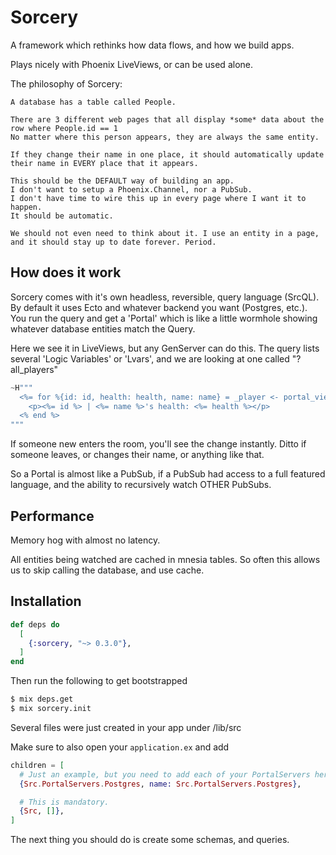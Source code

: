 # Sorcery

A framework which rethinks how data flows, and how we build apps.

Plays nicely with Phoenix LiveViews, or can be used alone.

The philosophy of Sorcery:

```
A database has a table called People.

There are 3 different web pages that all display *some* data about the row where People.id == 1
No matter where this person appears, they are always the same entity.

If they change their name in one place, it should automatically update their name in EVERY place that it appears.

This should be the DEFAULT way of building an app. 
I don't want to setup a Phoenix.Channel, nor a PubSub.
I don't have time to wire this up in every page where I want it to happen.
It should be automatic.

We should not even need to think about it. I use an entity in a page, and it should stay up to date forever. Period.
```


## How does it work
Sorcery comes with it's own headless, reversible, query language (SrcQL). By default it uses Ecto and whatever backend you want (Postgres, etc.). 
You run the query and get a 'Portal' which is like a little wormhole showing whatever database entities match the Query.

Here we see it in LiveViews, but any GenServer can do this.
The query lists several 'Logic Variables' or 'Lvars', and we are looking at one called "?all_players"

```elixir
~H"""
  <%= for %{id: id, health: health, name: name} = _player <- portal_view(@sorcery, :my_portal, "?all_players") do %>
    <p><%= id %> | <%= name %>'s health: <%= health %></p>
  <% end %>
"""
```

If someone new enters the room, you'll see the change instantly. Ditto if someone leaves, or changes their name, or anything like that.


So a Portal is almost like a PubSub, if a PubSub had access to a full featured language, and the ability to recursively watch OTHER PubSubs.


## Performance
Memory hog with almost no latency.

All entities being watched are cached in mnesia tables. So often this allows us to skip calling the database, and use cache.


## Installation


```elixir
def deps do
  [
    {:sorcery, "~> 0.3.0"},
  ]
end
```

Then run the following to get bootstrapped
```bash
$ mix deps.get
$ mix sorcery.init
```

Several files were just created in your app under /lib/src

Make sure to also open your `application.ex` and add
```elixir
children = [
  # Just an example, but you need to add each of your PortalServers here.
  {Src.PortalServers.Postgres, name: Src.PortalServers.Postgres},

  # This is mandatory.
  {Src, []},
]
```

The next thing you should do is create some schemas, and queries. 
